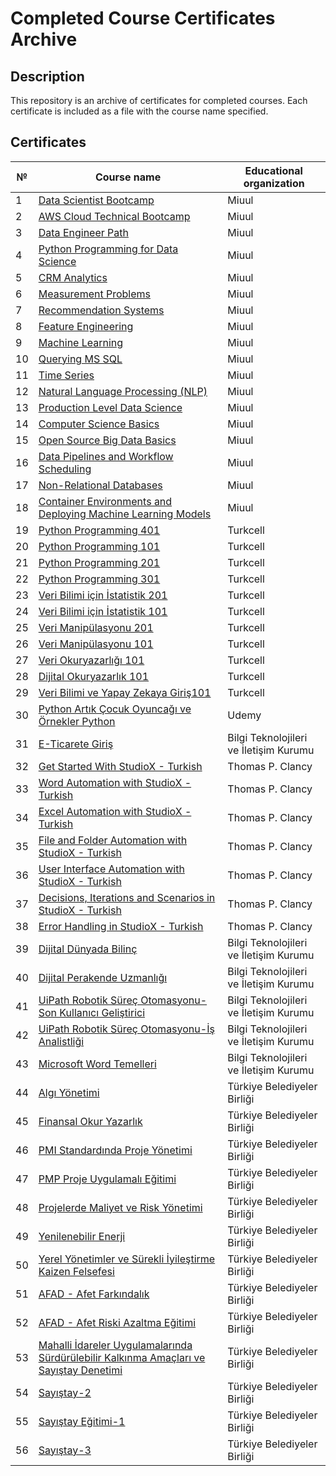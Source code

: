 # Completed Course Certificates Archive

## Description
This repository is an archive of certificates for completed courses. Each certificate is included as a file with the course name specified.

## Certificates

| №  | Course name                       | Educational organization      |
|----|-----------------------------------|-------------------------------|
| 1  | [Data Scientist Bootcamp](Data_Scientist_Bootcamp.png)           | Miuul                         |
| 2  | [AWS Cloud Technical Bootcamp](AWS_Cloud_Technical_Bootcamp.png)      | Miuul                         |
| 3  | [Data Engineer Path](Data_Engineer_Path.png)                | Miuul                         |
| 4  | [Python Programming for Data Science](Mehmet%20Işık%20-%202023-02-14%20Python%20Programming%20for%20Data%20Science.pdf) | Miuul                      |
| 5  | [CRM Analytics](Mehmet%20Işık%20-%202023-03-05%20CRM%20Analytics.pdf)                     | Miuul                         |
| 6  | [Measurement Problems](Mehmet%20Işık%20-%202023-03-15%20Measurement%20Problems.pdf)              | Miuul                         |
| 7  | [Recommendation Systems](Mehmet%20Işık%20-%202023-03-21%20Recommendation%20Systems.pdf)            | Miuul                         |
| 8  | [Feature Engineering](Mehmet%20Işık%20-%202023-03-25%20Feature%20Engineering.pdf)               | Miuul                         |
| 9  | [Machine Learning](Mehmet%20Işık%20-%202023-05-02%20Machine%20Learning.pdf)                  | Miuul                         |
| 10 | [Querying MS SQL](Mehmet%20Işık%20-%202023-06-23%20Querying%20MS%20SQL.pdf)                  | Miuul                         |
| 11 | [Time Series](Mehmet%20Işık%20-%202023-07-11%20Time%20Series.pdf)                           | Miuul                         |
| 12 | [Natural Language Processing (NLP)](Mehmet%20Işık%20-%202023-11-30%20Natural%20Language%20Processing%20(NLP).pdf) | Miuul |
| 13 | [Production Level Data Science](Mehmet%20Işık%20-%202023-11-30%20Production%20Level%20Data%20Science.pdf) | Miuul |
| 14 | [Computer Science Basics](Mehmet%20Işık%20-%202023-12-01%20Computer%20Science%20Basics.pdf)    | Miuul |
| 15 | [Open Source Big Data Basics](Mehmet%20Işık%20-%202023-12-04%20Open%20Source%20Big%20Data%20Basics.pdf) | Miuul |
| 16 | [Data Pipelines and Workflow Scheduling](Mehmet%20Işık%20-%202023-12-24%20Data%20Pipelines%20and%20Workflow%20Scheduling.pdf) | Miuul |
| 17 | [Non-Relational Databases](Mehmet%20Işık%20-%202023-12-24%20Non-Relational%20Databases.pdf)  | Miuul |
| 18 | [Container Environments and Deploying Machine Learning Models](Mehmet%20Işık%20-%202023-12-24%20Container%20Environments%20and%20Deploying%20Machine%20Learning%20Models.pdf) | Miuul |
| 19 | [Python Programming 401](Mehmet%20Işık-Python401.pdf) | Turkcell |
| 20 | [Python Programming 101](Mehmet%20Işık-Python101.pdf) | Turkcell |
| 21 | [Python Programming 201](Mehmet%20Işık-Python201.pdf) | Turkcell |
| 22 | [Python Programming 301](Mehmet%20Işık-Python301.pdf) | Turkcell |
| 23 | [Veri Bilimi için İstatistik 201](Mehmet%20Işık-Veri%20Bilimi%20için%20İstatistik201.pdf) | Turkcell |
| 24 | [Veri Bilimi için İstatistik 101](Mehmet%20Işık-Veri%20Bilimi%20için%20İstatistik101.pdf) | Turkcell |
| 25 | [Veri Manipülasyonu 201](Mehmet%20Işık-Veri%20Manipülasyonu201.pdf) | Turkcell |
| 26 | [Veri Manipülasyonu 101](Mehmet%20Işık-Veri%20Manipülasyonu101.pdf) | Turkcell |
| 27 | [Veri Okuryazarlığı 101](Mehmet%20Işık-Veri%20Okuryazarlığı101.pdf) | Turkcell |
| 28 | [Dijital Okuryazarlık 101](Mehmet%20Işık-Dijital%20Okuryazarlık101.pdf) | Turkcell |
| 29 | [Veri Bilimi ve Yapay Zekaya Giriş101](Mehmet%20Işık-Veri%20Bilimi%20ve%20Yapay%20Zekaya%20Giriş101.pdf) | Turkcell |
| 30 | [Python Artık Çocuk Oyuncağı ve Örnekler Python](image.png) | Udemy |
| 31 | [E-Ticarete Giriş](E-Ticarete_Giri__Sertifika.pdf) | Bilgi Teknolojileri ve İletişim Kurumu |
| 32 | [Get Started With StudioX - Turkish](LearningPath_Certificate_08172021072315990.pdf) | Thomas P. Clancy |
| 33 | [Word Automation with StudioX - Turkish](LearningPath_Certificate_08172021134912779.pdf) | Thomas P. Clancy |
| 34 | [Excel Automation with StudioX - Turkish](LearningPath_Certificate_08202021182955723.pdf) | Thomas P. Clancy |
| 35 | [File and Folder Automation with StudioX - Turkish](LearningPath_Certificate_08202021213012163.pdf) | Thomas P. Clancy |
| 36 | [User Interface Automation with StudioX - Turkish](LearningPath_Certificate_08242021173947858.pdf) | Thomas P. Clancy |
| 37 | [Decisions, Iterations and Scenarios in StudioX - Turkish](LearningPath_Certificate_08252021095822994.pdf) | Thomas P. Clancy |
| 38 | [Error Handling in StudioX - Turkish](LearningPath_Certificate_08252021110105966.pdf) | Thomas P. Clancy |
| 39 | [Dijital Dünyada Bilinç](Dijital_Dünyada_Bilinç_Sertifika.pdf) | Bilgi Teknolojileri ve İletişim Kurumu |
| 40 | [Dijital Perakende Uzmanlığı](Dijital_Perakende_Uzmanl____Sertifika.pdf) | Bilgi Teknolojileri ve İletişim Kurumu |
| 41 | [UiPath Robotik Süreç Otomasyonu-Son Kullanıcı Geliştirici](UiPath_Robotik_Süreç_Otomasyonu-Son_Kullan_c__Geli_tirici_Certificate.pdf) | Bilgi Teknolojileri ve İletişim Kurumu |
| 42 | [UiPath Robotik Süreç Otomasyonu-İş Analistliği](UiPath_Robotik_Süreç_Otomasyonu-___Analistli_i_Certificate.pdf) | Bilgi Teknolojileri ve İletişim Kurumu |
| 43 | [Microsoft Word Temelleri](Microsoft_Word_Temelleri_Certificate.pdf) | Bilgi Teknolojileri ve İletişim Kurumu |
| 44 | [Algı Yönetimi](Algı%20Yönetimi.jpeg) | Türkiye Belediyeler Birliği |
| 45 | [Finansal Okur Yazarlık](Finansal%20Okur%20Yazarlık.jpeg) | Türkiye Belediyeler Birliği |
| 46 | [PMI Standardında Proje Yönetimi](PMI.jpeg) | Türkiye Belediyeler Birliği |
| 47 | [PMP Proje Uygulamalı Eğitimi](PMP.jpeg) | Türkiye Belediyeler Birliği |
| 48 | [Projelerde Maliyet ve Risk Yönetimi](Projelerde%20Maliyet%20ve%20Risk%20Yönetimi.jpeg) | Türkiye Belediyeler Birliği |
| 49 | [Yenilenebilir Enerji](Yenilenebilir%20Enerji.jpeg) | Türkiye Belediyeler Birliği |
| 50 | [Yerel Yönetimler ve Sürekli İyileştirme Kaizen Felsefesi](Yerel%20Yönetimler%20ve%20Sürekli%20İyileştirme%20Kaizen%20Felsefesi.jpeg) | Türkiye Belediyeler Birliği |
| 51 | [AFAD - Afet Farkındalık](AFAD%20-%20Afet.jpeg) | Türkiye Belediyeler Birliği |
| 52 | [AFAD - Afet Riski Azaltma Eğitimi](AFAD-2.jpeg) | Türkiye Belediyeler Birliği |
| 53 | [Mahalli İdareler Uygulamalarında Sürdürülebilir Kalkınma Amaçları ve Sayıştay Denetimi](Mahalli%20idareler.png) | Türkiye Belediyeler Birliği |
| 54 | [Sayıştay-2](SAyıştay-%202.jpeg) | Türkiye Belediyeler Birliği |
| 55 | [Sayıştay Eğitimi-1](SAyıştay%20Eğitimi%20-%201.jpeg) | Türkiye Belediyeler Birliği |
| 56 | [Sayıştay-3](sayıştay-3.jpeg) | Türkiye Belediyeler Birliği |
